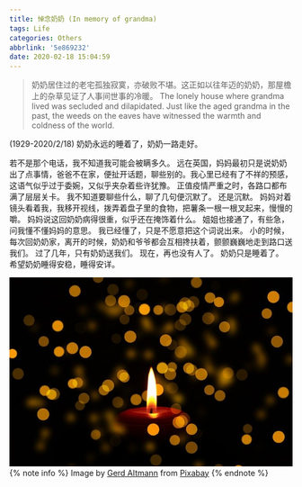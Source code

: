 ```yaml
---
title: 悼念奶奶 (In memory of grandma)
tags: Life
categories: Others
abbrlink: '5e869232'
date: 2020-02-18 15:04:59
---
```

> 奶奶居住过的老宅孤独寂寞，亦破败不堪。这正如以往年迈的奶奶，那屋檐上的杂草见证了人事间世事的冷暖。
> The lonely house where grandma lived was secluded and dilapidated. Just like the aged grandma in the past, the weeds on the eaves have witnessed the warmth and coldness of the world.

(1929-2020/2/18)
奶奶永远的睡着了，奶奶一路走好。

若不是那个电话，我不知道我可能会被瞒多久。
远在英国，妈妈最初只是说奶奶出了点事情，爸爸不在家，便扯开话题，聊些别的。我心里已经有了不祥的预感，这语气似乎过于委婉，又似乎夹杂着些许犹豫。
正值疫情严重之时，各路口都布满了层层关卡。
我不知道要聊些什么，聊了几句便沉默了。
还是沉默。
妈妈对着镜头看着我，我移开视线，拨弄着盘子里的食物，把薯条一根一根叉起来，慢慢的嚼。
妈妈说这回奶奶病得很重，似乎还在掩饰着什么。
姐姐也接通了，有些急，问我懂不懂妈妈的意思。
我已经懂了，只是不愿意把这个词说出来。
小的时候，每次回奶奶家，离开的时候，奶奶和爷爷都会互相搀扶着，颤颤巍巍地走到路口送我们。
过了几年，只有奶奶送我们。
现在，再也没有人了。
奶奶只是睡着了。
希望奶奶睡得安稳，睡得安详。

![in-memory-of-grandma](/images/in-memory-of-grandma/in-memory-of-grandma.jpg)
{% note info %}
Image by [Gerd Altmann](https://pixabay.com/users/geralt-9301/?utm_source=link-attribution&amp;utm_medium=referral&amp;utm_campaign=image&amp;utm_content=3064504) from [Pixabay](https://pixabay.com/?utm_source=link-attribution&amp;utm_medium=referral&amp;utm_campaign=image&amp;utm_content=3064504)
{% endnote %}
